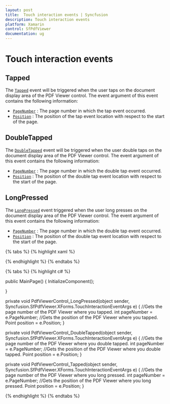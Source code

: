 ```yaml
---
layout: post
title:  Touch interaction events | Syncfusion
description: Touch interaction events
platform: Xamarin
control: SfPdfViewer
documentation: ug
---
```


# Touch interaction events

## Tapped 

The [`Tapped`](https://help.syncfusion.com/cr/xamarin/Syncfusion.SfPdfViewer.XForms~Syncfusion.SfPdfViewer.XForms.SfPdfViewer~Tapped_EV.html) event will be triggered when the user taps on the document display area of the PDF Viewer control. The event argument of this event contains the following information:

* [`PageNumber`](https://help.syncfusion.com/cr/xamarin/Syncfusion.SfPdfViewer.XForms~Syncfusion.SfPdfViewer.XForms.TouchInteractionEventArgs~PageNumber.html)          : The page number in which the tap event occurred.
* [`Position`](https://help.syncfusion.com/cr/xamarin/Syncfusion.SfPdfViewer.XForms~Syncfusion.SfPdfViewer.XForms.TouchInteractionEventArgs~Position.html) 			: The position of the tap event location with respect to the start of the page.

## DoubleTapped

The [`DoubleTapped`](https://help.syncfusion.com/cr/xamarin/Syncfusion.SfPdfViewer.XForms~Syncfusion.SfPdfViewer.XForms.SfPdfViewer~DoubleTapped_EV.html) event will be triggered when the user double taps on the document display area of the PDF Viewer control. The event argument of this event contains the following information:

* [`PageNumber`](https://help.syncfusion.com/cr/xamarin/Syncfusion.SfPdfViewer.XForms~Syncfusion.SfPdfViewer.XForms.TouchInteractionEventArgs~PageNumber.html)          : The page number in which the double tap event occurred.
* [`Position`](https://help.syncfusion.com/cr/xamarin/Syncfusion.SfPdfViewer.XForms~Syncfusion.SfPdfViewer.XForms.TouchInteractionEventArgs~Position.html) 			: The position of the double tap event location with respect to the start of the page.

## LongPressed

The [`LongPressed`](https://help.syncfusion.com/cr/xamarin/Syncfusion.SfPdfViewer.XForms~Syncfusion.SfPdfViewer.XForms.SfPdfViewer~LongPressed_EV.html) event triggered when the user long presses on the document display area of the PDF Viewer control. The event argument of this event contains the following information:

* [`PageNumber`](https://help.syncfusion.com/cr/xamarin/Syncfusion.SfPdfViewer.XForms~Syncfusion.SfPdfViewer.XForms.TouchInteractionEventArgs~PageNumber.html)          : The page number in which the double tap event occurred.
* [`Position`](https://help.syncfusion.com/cr/xamarin/Syncfusion.SfPdfViewer.XForms~Syncfusion.SfPdfViewer.XForms.TouchInteractionEventArgs~Position.html) 			: The position of the double tap event location with respect to the start of the page.

{% tabs %}
{% highlight xaml %}

<Grid x:Name="pdfViewGrid">
<syncfusion:SfPdfViewer x:Name="pdfViewerControl" Tapped="PdfViewerControl_Tapped"
DoubleTapped="PdfViewerControl_DoubleTapped" LongPressed="PdfViewerControl_LongPressed"
InputFileStream="{Binding PdfDocumentStream}"/>
</Grid>

{% endhighlight %}
{% endtabs %}

{% tabs %}
{% highlight c# %}

public MainPage()
{
InitializeComponent();

}

private void PdfViewerControl_LongPressed(object sender, Syncfusion.SfPdfViewer.XForms.TouchInteractionEventArgs e)
{
//Gets the page number of the PDF Viewer where you tapped.
int pageNumber = e.PageNumber;
//Gets the position of the PDF Viewer where you tapped.
Point position = e.Position;
}

private void PdfViewerControl_DoubleTapped(object sender, Syncfusion.SfPdfViewer.XForms.TouchInteractionEventArgs e)
{
//Gets the page number of the PDF Viewer where you double tapped.
int pageNumber = e.PageNumber;
//Gets the position of the PDF Viewer where you double tapped.
Point position = e.Position;
}

private void PdfViewerControl_Tapped(object sender, Syncfusion.SfPdfViewer.XForms.TouchInteractionEventArgs e)
{
//Gets the page number of the PDF Viewer where you long pressed.
int pageNumber = e.PageNumber;
//Gets the position of the PDF Viewer where you long pressed.
Point position = e.Position;
}

{% endhighlight %}
{% endtabs %}
